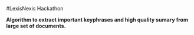 #LexisNexis Hackathon

**Algorithm to extract important keyphrases and high quality sumary from large set of documents.**
